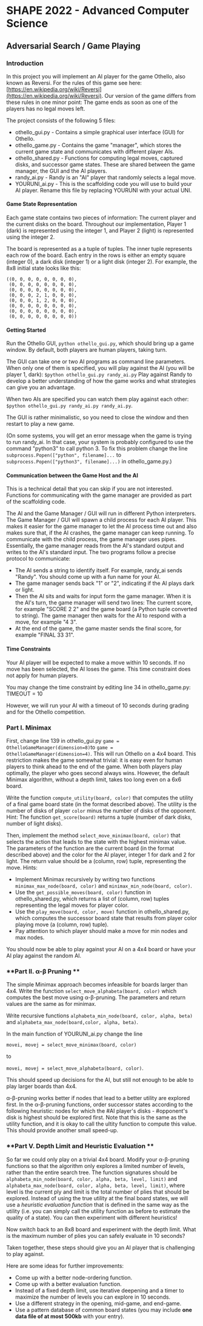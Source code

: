 # SHAPE 2022 - Advanced Computer Science
## Adversarial Search / Game Playing

### Introduction

In this project you will implement an AI player for the game Othello, also known as Reversi. For the rules of this game see here: [https://en.wikipedia.org/wiki/Reversi](https://en.wikipedia.org/wiki/Reversi). Our version of the game differs from these rules in one minor point: The game ends as soon as one of the players has no legal moves left.

The project consists of the following 5 files: 

-   othello_gui.py - Contains a simple graphical user interface (GUI) for Othello.
-   othello_game.py - Contains the game "manager", which stores the current game state and communicates with different player AIs.
-   othello_shared.py - Functions for computing legal moves, captured disks, and successor game states. These are shared between the game manager, the GUI and the AI players.
-   randy_ai.py - Randy is an "AI" player that randomly selects a legal move.
-   YOURUNI_ai.py - This is the scaffolding code you will use to build your AI player. Rename this file by replacing YOURUNI with your actual UNI.

#### Game State Representation
Each game state contains two pieces of information: The current player and the current disks on the board. Throughout our implementation, Player 1 (dark) is represented using the integer 1, and Player 2 (light) is represented using the integer 2.

The board is represented as a a tuple of tuples. The inner tuple represents each row of the board. Each entry in the rows is either an empty square (integer 0), a dark disk (integer 1) or a light disk (integer 2). For example, the 8x8 initial state looks like this:
```
((0, 0, 0, 0, 0, 0, 0, 0),  
 (0, 0, 0, 0, 0, 0, 0, 0),  
 (0, 0, 0, 0, 0, 0, 0, 0),  
 (0, 0, 0, 2, 1, 0, 0, 0),  
 (0, 0, 0, 1, 2, 0, 0, 0),  
 (0, 0, 0, 0, 0, 0, 0, 0),  
 (0, 0, 0, 0, 0, 0, 0, 0),  
 (0, 0, 0, 0, 0, 0, 0, 0))
```

#### Getting Started
Run the Othello GUI, <code>python othello_gui.py</code>, which should bring up a game window. By default, both players are human players, taking turn.

The GUI can take one or two AI programs as command line parameters. When only one of them is specified, you will play against the AI (you will be player 1, dark): `$python othello_gui.py randy_ai.py` Play against Randy to develop a better understanding of how the game works and what strategies can give you an advantage.  
  
When two AIs are specified you can watch them play against each other: `$python othello_gui.py randy_ai.py randy_ai.py`.

The GUI is rather minimalistic, so you need to close the window and then restart to play a new game.

(On some systems, you will get an error message when the game is trying to run randy_ai. In that case, your system is probably configured to use the command "python3" to call python 3. To fix this problem change the line `subprocess.Popen(["python", filename]...` to `subprocess.Popen(["python3", filename]...)` in othello_game.py.)

#### Communication between the Game Host and the AI
This is a technical detail that you can skip if you are not interested. Functions for communicating with the game manager are provided as part of the scaffolding code.

The AI and the Game Manager / GUI will run in different Python interpreters. The Game Manager / GUI will spawn a child process for each AI player. This makes it easier for the game manager to let the AI process time out and also makes sure that, if the AI crashes, the game manager can keep running. To communicate with the child process, the game manager uses pipes. Essentially, the game manager reads from the AI's standard output and writes to the AI's standard input. The two programs follow a precise protocol to communicate:

-   The AI sends a string to identify itself. For example, randy_ai sends "Randy". You should come up with a fun name for your AI.
-   The game manager sends back "1" or "2", indicating if the AI plays dark or light.
-   Then the AI sits and waits for input form the game manager. When it is the AI's turn, the game manager will send two lines: The current score, for example "SCORE 2 2" and the game board (a Python tuple converted to string). The game manager then waits for the AI to respond with a move, for example "4 3".
-   At the end of the game, the game master sends the final score, for example "FINAL 33 31".

#### Time Constraints
Your AI player will be expected to make a move within 10 seconds. If no move has been selected, the AI loses the game. This time constraint does not apply for human players.

You may change the time constraint by editing line 34 in othello_game.py: TIMEOUT = 10

However, we will run your AI with a timeout of 10 seconds during grading and for the Othello competition.

### **Part I. Minimax**

First, change line 139 in othello_gui.py `game = OthelloGameManager(dimension=8)`to `game = OthelloGameManager(dimension=4)`. This will run Othello on a 4x4 board. This restriction makes the game somewhat trivial: it is easy even for human players to think ahead to the end of the game. When both players play optimally, the player who goes second always wins. However, the default Minimax algorithm, without a depth limit, takes too long even on a 6x6 board.

Write the function `compute_utility(board, color)` that computes the utility of a final game board state (in the format described above). The utility is the number of disks of player `color` minus the number of disks of the opponent. Hint: The function `get_score(board)` returns a tuple (number of dark disks, number of light disks).

Then, implement the method `select_move_minimax(board, color)` that selects the action that leads to the state with the highest minimax value. The parameters of the function are the current board (in the format described above) and the color for the AI player, integer 1 for dark and 2 for light. The return value should be a (column, row) tuple, representing the move. Hints:

-   Implement Minimax recursively by writing two functions `minimax_max_node(board, color)` and `minimax_min_node(board, color)`.
-   Use the `get_possible_moves(board, color)` function in othello_shared.py, which returns a list of (column, row) tuples representing the legal moves for player color.
-   Use the `play_move(board, color, move)` function in othello_shared.py, which computes the successor board state that results from player color playing move (a (column, row) tuple).
-   Pay attention to which player should make a move for min nodes and max nodes.

You should now be able to play against your AI on a 4x4 board or have your AI play against the random AI.

### **Part II. α-β Pruning **

The simple Minimax approach becomes infeasible for boards larger than 4x4. Write the function `select_move_alphabeta(board, color)` which computes the best move using α-β-pruning. The parameters and return values are the same as for minimax.

Write recursive functions `alphabeta_min_node(board, color, alpha, beta)` and `alphabeta_max_node(board,color, alpha, beta)`.

In the main function of YOURUNI_ai.py change the line

`movei, movej = select_move_minimax(board, color)`

to

`movei, movej = select_move_alphabeta(board, color)`.

This should speed up decisions for the AI, but still not enough to be able to play larger boards than 4x4.

α-β-pruning works better if nodes that lead to a better utility are explored first. In the α-β-pruning functions, order successor states according to the following heuristic: nodes for which the #AI player's disks - #opponent's disk is highest should be explored first. Note that this is the same as the utility function, and it is okay to call the ultity function to compute this value. This should provide another small speed-up.

### **Part V. Depth Limit and Heuristic Evaluation **

So far we could only play on a trivial 4x4 board. Modify your α-β-pruning functions so that the algorithm only explores a limited number of levels, rather than the entire search tree. The function signatures should be `alphabeta_min_node(board, color, alpha, beta, level, limit)` and `alphabeta_max_node(board, color, alpha, beta, level, limit)`, where level is the current ply and limit is the total number of plies that should be explored. Instead of using the true utility at the final board states, we will use a *heuristic evaluation function* that is defined in the same way as the utility (i.e. you can simply call the utility function as before to estimate the quality of a state). You can then experiment with different heuristics!

Now switch back to an 8x8 board and experiment with the depth limit. What is the maximum number of plies you can safely evaluate in 10 seconds?

Taken together, these steps should give you an AI player that is challenging to play against.


Here are some ideas for further improvements:

-   Come up with a better node-ordering function.
-   Come up with a better evaluation function.
-   Instead of a fixed depth limit, use iterative deepening and a timer to maximize the number of levels you can explore in 10 seconds.
-   Use a different strategy in the opening, mid-game, and end-game.
-   Use a pattern database of common board states (you may include **one data file of at most 500kb** with your entry).
